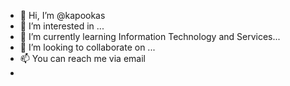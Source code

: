 - 👋 Hi, I’m @kapookas
- 👀 I’m interested in ...
- 🌱 I’m currently learning Information Technology and Services...
- 💞️ I’m looking to collaborate on ...
- 📫 You can reach me via email
- 

<!---
kapookas/kapookas is a ✨ special ✨ repository because its `README.md` (this file) appears on your GitHub profile.
You can click the Preview link to take a look at your changes.
--->
